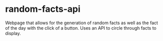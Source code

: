 # random-facts-api

Webpage that allows for the generation of random facts as well as the fact of the day with the click of a button. Uses an API to circle through facts to display.
